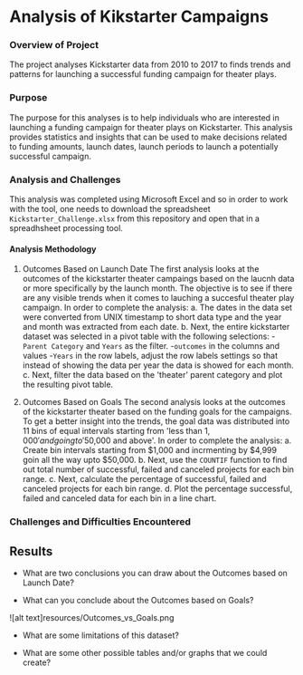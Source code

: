 # Analysis of Kikstarter Campaigns

### Overview of Project
The project analyses Kickstarter data from 2010 to 2017 to finds trends and patterns for launching a successful funding campaign for theater plays. 
### Purpose
The purpose for this analyses is to help individuals who are interested in launching a funding campaign for theater plays on Kickstarter. This analysis provides statistics and insights that can be used to make decisions related to funding amounts, launch dates, launch periods to launch a potentially successful campaign.  
### Analysis and Challenges
This analysis was completed using Microsoft Excel and so in order to work with the tool, one needs to download the spreadsheet `Kickstarter_Challenge.xlsx` from this repository and open that in a spreadhsheet processing tool.

#### Analysis Methodology
1. Outcomes Based on Launch Date
The first analysis looks at the outcomes of the kickstarter theater campaings based on the laucnh data or more specifically by the launch month. The objective is to see if there are any visible trends when it comes to lauching a succesful theater play campaign. In order to complete the analysis:
a. The dates in the data set were converted from UNIX timestamp to short data type and the year and month was extracted from each date. 
b. Next, the entire kickstarter dataset was selected in a pivot table with the following selections:
   -`Parent Category` and `Years` as the filter.
   -`outcomes` in the columns and values
   -`Years` in the row labels, adjust the row labels settings so that instead of showing the data per year the data is showed for each month.
c. Next, filter the data based on the 'theater' parent category and plot the resulting pivot table.

2. Outcomes Based on Goals
The second analysis looks at the outcomes of the kickstarter theater based on the funding goals for the campaigns. To get a better insight into the trends, the goal data was distributed into 11 bins of equal intervals starting from 'less than $1,000' and going to '$50,000 and above'. In order to complete the analysis:
a. Create bin intervals starting from $1,000 and incrmenting by $4,999 goin all the way upto $50,000. 
b. Next, use the `COUNTIF` function to find out total number of successful, failed and canceled projects for each bin range.
c. Next, calculate the percentage of successful, failed and canceled projects for each bin range.
d. Plot the percentage successful, failed and canceled data for each bin in a line chart. 

### Challenges and Difficulties Encountered

## Results

- What are two conclusions you can draw about the Outcomes based on Launch Date?

- What can you conclude about the Outcomes based on Goals?

![alt text]resources/Outcomes_vs_Goals.png
- What are some limitations of this dataset?

- What are some other possible tables and/or graphs that we could create? 
